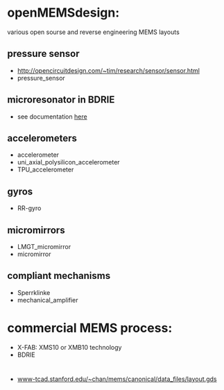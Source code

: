 # openMEMSdesign: 
various open sourse and reverse engineering MEMS layouts

## pressure sensor
* http://opencircuitdesign.com/~tim/research/sensor/sensor.html
* pressure_sensor

## microresonator in BDRIE
* see documentation [here](microresonator_in_BDRIE/readme.txt)

## accelerometers
* accelerometer
* uni_axial_polysilicon_accelerometer
* TPU_accelerometer

## gyros
* RR-gyro

## micromirrors
* LMGT_micromirror
* micromirror

## compliant mechanisms
* Sperrklinke
* mechanical_amplifier



# commercial MEMS process:
* X-FAB: XMS10 or XMB10 technology
* BDRIE

# 
* www-tcad.stanford.edu/~chan/mems/canonical/data_files/layout.gds
